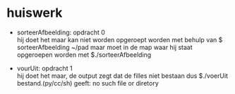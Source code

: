# huiswerk

* sorteerAfbeelding: opdracht 0 <br>
hij doet het maar kan niet worden opgeroept worden met behulp van $ sorteerAfbeelding ~/pad maar moet in de map waar hij staat opgeroepen worden met $./sorteerAfbeelding

* vourUit: opdracht 1 <br>
hij doet het maar, de output zegt dat de filles niet bestaan dus $./voerUit bestand.(py/cc/sh) geeft: no such file or diretory

